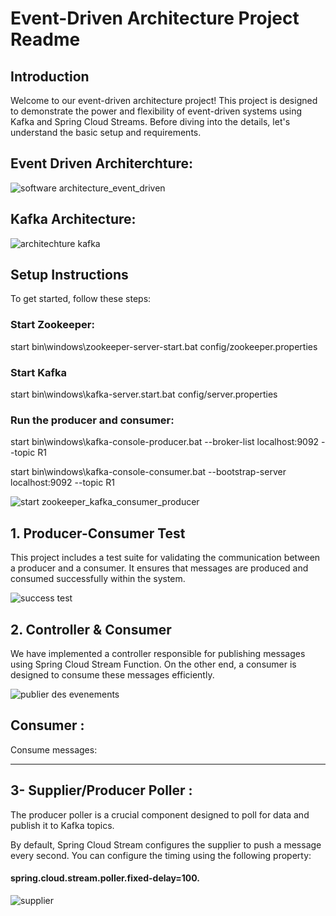 # Event-Driven Architecture Project Readme
## Introduction

Welcome to our event-driven architecture project! This project is designed to demonstrate the power and flexibility of event-driven systems using Kafka and Spring Cloud Streams. Before diving into the details, let's understand the basic setup and requirements.

## Event Driven Architerchture:

![software architecture_event_driven](https://github.com/YasminaElhassani/Event-driven-architecture-Kafka/assets/103280152/d7c63ebf-38af-4fc0-aa59-0273daa87d8d)

## Kafka Architecture:

![architechture kafka](https://github.com/YasminaElhassani/Event-driven-architecture-Kafka/assets/103280152/a046d00e-8bb3-4060-a023-fa467a80ed8b)

## Setup Instructions
To get started, follow these steps:

### Start Zookeeper:

start bin\windows\zookeeper-server-start.bat config/zookeeper.properties

### Start Kafka

start bin\windows\kafka-server.start.bat config/server.properties

### Run the producer and consumer: 

start bin\windows\kafka-console-producer.bat --broker-list localhost:9092 --topic R1

start bin\windows\kafka-console-consumer.bat --bootstrap-server localhost:9092 --topic R1

![start zookeeper_kafka_consumer_producer](https://github.com/YasminaElhassani/Event-driven-architecture-Kafka/assets/103280152/482cd887-ce2d-4c73-abde-57af2756a384)

## 1. Producer-Consumer Test

This project includes a test suite for validating the communication between a producer and a consumer. It ensures that messages are produced and consumed successfully within the system.

![success test](https://github.com/YasminaElhassani/Event-driven-architecture-Kafka/assets/103280152/f223817f-2880-42f3-b1a3-9a70aacced89)


## 2. Controller & Consumer
   
We have implemented a controller responsible for publishing messages using Spring Cloud Stream Function. On the other end, a consumer is designed to consume these messages efficiently.

![publier des evenements](https://github.com/YasminaElhassani/Event-driven-architecture-Kafka/assets/103280152/e77e15a0-540f-4ea6-9085-4bbf8231c3d5)

## Consumer :

Consume messages:

***********************************************************************************************************

## 3- Supplier/Producer Poller : 
 
The producer poller is a crucial component designed to poll for data and publish it to Kafka topics. 

By default, Spring Cloud Stream configures the supplier to push a message every second. You can configure the timing using the following property: 

#### spring.cloud.stream.poller.fixed-delay=100.

![supplier](https://github.com/YasminaElhassani/Event-driven-architecture-Kafka/assets/103280152/42edfa0f-0a29-4c1a-b0ae-4b17ebd81b74)



